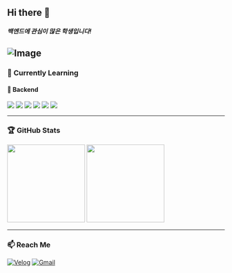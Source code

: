 ## Hi there 👋  
##### 백엔드에 관심이 많은 학생입니다!

![Image](https://github.com/user-attachments/assets/ebaa6bcd-3234-4cf7-a43b-487635fcd007)
---

### 🌱 **Currently Learning**  
#### 🚀 Backend  
<p>
  <img src="https://img.shields.io/badge/Spring Boot-6DB33F?style=for-the-badge&logo=springboot&logoColor=white"/>
  <img src="https://img.shields.io/badge/Java-007396?style=for-the-badge&logo=openjdk&logoColor=white"/>
  <img src="https://img.shields.io/badge/JPA-6DB33F?style=for-the-badge&logo=&logoColor=white"/>
  <img src="https://img.shields.io/badge/MySQL-4479A1?style=for-the-badge&logo=mysql&logoColor=white"/>
  <img src="https://img.shields.io/badge/AWS-232F3E?style=for-the-badge&logo=amazonaws&logoColor=white"/>
  <img src="https://img.shields.io/badge/Docker-2496ED?style=for-the-badge&logo=docker&logoColor=white"/>
</p>


---

### 🏆 **GitHub Stats**  
<p align="left">
  <img src="https://github-readme-stats.vercel.app/api?username=jihoo2002&show_icons=true&theme=radical" height="180px"/>
  <img src="https://github-readme-stats.vercel.app/api/top-langs/?username=jihoo2002&layout=compact&theme=radical" height="180px"/>
</p>

---
### 📫 **Reach Me**  
[![Velog](https://img.shields.io/badge/Velog-20C997?style=for-the-badge&logo=velog&logoColor=white)](https://velog.io/@jihoo2002/posts)
[![Gmail](https://img.shields.io/badge/Gmail-D14836?style=for-the-badge&logo=gmail&logoColor=white)](mailto:jihookwon0529@gmail.com)  

